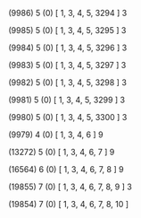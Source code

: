 (9986) 5 (0) [ 1, 3, 4, 5, 3294 ] 3 


(9985) 5 (0) [ 1, 3, 4, 5, 3295 ] 3 


(9984) 5 (0) [ 1, 3, 4, 5, 3296 ] 3 


(9983) 5 (0) [ 1, 3, 4, 5, 3297 ] 3 


(9982) 5 (0) [ 1, 3, 4, 5, 3298 ] 3 


(9981) 5 (0) [ 1, 3, 4, 5, 3299 ] 3 


(9980) 5 (0) [ 1, 3, 4, 5, 3300 ] 3 


(9979) 4 (0) [ 1, 3, 4, 6 ] 9 


(13272) 5 (0) [ 1, 3, 4, 6, 7 ] 9 


(16564) 6 (0) [ 1, 3, 4, 6, 7, 8 ] 9 


(19855) 7 (0) [ 1, 3, 4, 6, 7, 8, 9 ] 3 


(19854) 7 (0) [ 1, 3, 4, 6, 7, 8, 10 ]  

